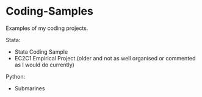 # Coding-Samples
Examples of my coding projects.

Stata: 
- Stata Coding Sample
- EC2C1 Empirical Project (older and not as well organised or commented as I would do currently)

Python:
- Submarines
